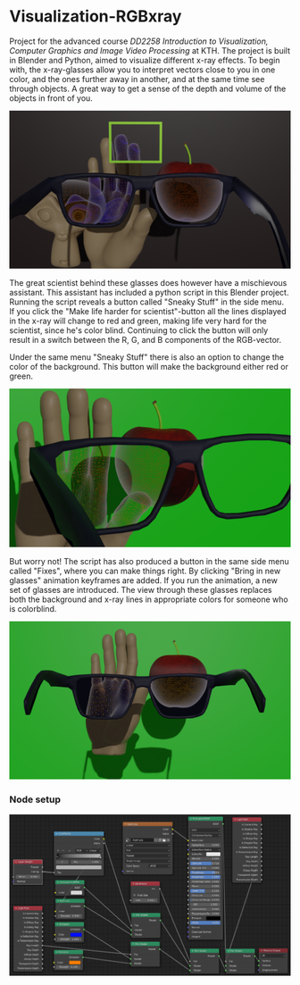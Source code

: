 # Visualization-RGBxray
Project for the advanced course <i>DD2258 Introduction to Visualization, Computer Graphics and Image Video Processing</i> at KTH. The project is built in Blender and Python, aimed to visualize different x-ray effects. To begin with, the x-ray-glasses allow you to interpret vectors close to you in one color, and the ones further away in another, and at the same time see through objects. A great way to get a sense of the depth and volume of the objects in front of you.
 
![Image 1](img1.png)
 
The great scientist behind these glasses does however have a mischievous assistant. This assistant has included a python script in this Blender project. Running the script reveals a button called "Sneaky Stuff" in the side menu. If you click the "Make life harder for scientist"-button all the lines displayed in the x-ray will change to red and green, making life very hard for the scientist, since he's color blind. Continuing to click the button will only result in a switch between the R, G, and B components of the RGB-vector.
 
Under the same menu "Sneaky Stuff" there is also an option to change the color of the background. This button will make the background either red or green.
 
![Image 2](img2.png)
 
But worry not! The script has also produced a button in the same side menu called "Fixes", where you can make things right. By clicking "Bring in new glasses" animation keyframes are added. If you run the animation, a new set of glasses are introduced. The view through these glasses replaces both the background and x-ray lines in appropriate colors for someone who is colorblind.
 
![Image 3](img3.png)
 
### Node setup
![Node Setup](nodes.png "Node setup")
 
 

